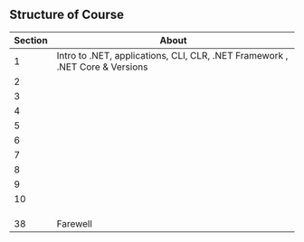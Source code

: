 ## Structure of Course 


| Section | About                                                                    |
|---------|--------------------------------------------------------------------------|
| 1       | Intro to .NET, applications, CLI, CLR, .NET Framework , .NET Core & Versions |
| 2       |                                                                          | 
| 3       |                                                                          |
| 4       |                                                                          |
| 5       |                                                                          |
| 6       |                                                                          |
| 7       |                                                                          |
| 8       |                                                                          |
| 9       |                                                                          |
| 10      |                                                                          |
|         |                                                                          |
|         |                                                                          |
|         |                                                                          |
| 38      | Farewell                                                                 |
